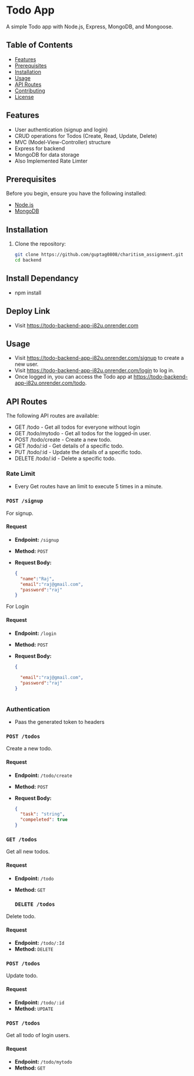 # Todo App

A simple Todo app with Node.js, Express, MongoDB, and Mongoose.

## Table of Contents

- [Features](#features)
- [Prerequisites](#prerequisites)
- [Installation](#installation)
- [Usage](#usage)
- [API Routes](#api-routes)
- [Contributing](#contributing)
- [License](#license)

## Features

- User authentication (signup and login)
- CRUD operations for Todos (Create, Read, Update, Delete)
- MVC (Model-View-Controller) structure
- Express for backend
- MongoDB for data storage
- Also Implemented Rate Limter 


## Prerequisites

Before you begin, ensure you have the following installed:

- [Node.js](https://nodejs.org/)
- [MongoDB](https://www.mongodb.com/)

## Installation

1. Clone the repository:

   ```bash
   git clone https://github.com/guptag0808/charitism_assignment.git
   cd backend

## Install Dependancy
- npm install

## Deploy Link
- Visit https://todo-backend-app-i82u.onrender.com
## Usage
- Visit https://todo-backend-app-i82u.onrender.com/signup to create a new user.
- Visit https://todo-backend-app-i82u.onrender.com/login to log in.
- Once logged in, you can access the Todo app at https://todo-backend-app-i82u.onrender.com/todo.

 ## API Routes
The following API routes are available:
 - GET /todo - Get all todos for everyone without login
 - GET /todo/mytodo - Get all todos for the logged-in user.
 - POST /todo/create - Create a new todo.
 - GET /todo/:id - Get details of a specific todo.
 - PUT /todo/:id - Update the details of a specific todo.
 - DELETE /todo/:id - Delete a specific todo.

 ### Rate Limit
 - Every Get routes have an limit to execute 5 times in a minute.

 ### `POST /signup`

For signup.

#### Request

- **Endpoint:** `/signup`
- **Method:** `POST`
- **Request Body:**

  ```json
  {
    "name":"Raj",
	"email":"raj@gmail.com",
	"password":"raj"
  }
  

For Login

#### Request

- **Endpoint:** `/login`
- **Method:** `POST`
- **Request Body:**

  ```json
  {
    
	"email":"raj@gmail.com",
	"password":"raj"
  }
 
 ### Authentication
  - Paas the generated token to headers
 

 ### `POST /todos`

Create a new todo.

#### Request

- **Endpoint:** `/todo/create`
- **Method:** `POST`
- **Request Body:**

  ```json
  {
    "task": "string",
	"compeleted": true
  }

### `GET /todos`

Get all new todos.

#### Request

- **Endpoint:** `/todo`
- **Method:** `GET`


  ### `DELETE /todos`

Delete  todo.

#### Request

- **Endpoint:** `/todo/:Id`
- **Method:** `DELETE`


 ### `POST /todos`

Update  todo.

#### Request

- **Endpoint:** `/todo/:id`
- **Method:** `UPDATE`

 ### `POST /todos`

Get all todo of login users.

#### Request

- **Endpoint:** `/todo/mytodo`
- **Method:** `GET`


